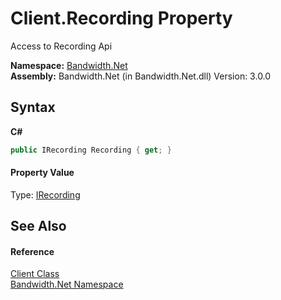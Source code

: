 ﻿# Client.Recording Property 
 

Access to Recording Api

**Namespace:**&nbsp;<a href ="N_Bandwidth_Net.md">Bandwidth.Net</a><br />**Assembly:**&nbsp;Bandwidth.Net (in Bandwidth.Net.dll) Version: 3.0.0

## Syntax

**C#**<br />
``` C#
public IRecording Recording { get; }
```


#### Property Value
Type: <a href ="T_Bandwidth_Net_Api_IRecording.md">IRecording</a>

## See Also


#### Reference
<a href ="T_Bandwidth_Net_Client.md">Client Class</a><br /><a href ="N_Bandwidth_Net.md">Bandwidth.Net Namespace</a><br />